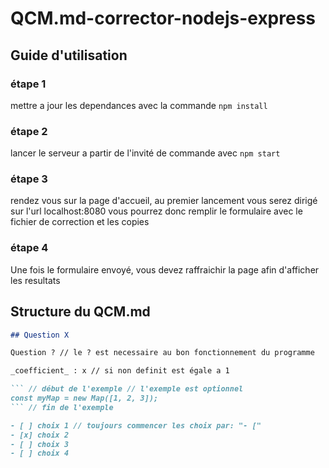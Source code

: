 # QCM.md-corrector-nodejs-express

## Guide d'utilisation

### étape 1

mettre a jour les dependances avec la commande `npm install`

### étape 2

lancer le serveur a partir de l'invité de commande avec `npm start`

### étape 3

rendez vous sur la page d'accueil, au premier lancement vous serez dirigé sur l'url localhost:8080
vous pourrez donc remplir le formulaire avec le fichier de correction et les copies

### étape 4

Une fois le formulaire envoyé, vous devez raffraichir la page afin d'afficher les resultats

## Structure du QCM.md

```md
## Question X

Question ? // le ? est necessaire au bon fonctionnement du programme

_coefficient_ : x // si non definit est égale a 1

``` // début de l'exemple // l'exemple est optionnel
const myMap = new Map([1, 2, 3]);
``` // fin de l'exemple

- [ ] choix 1 // toujours commencer les choix par: "- ["
- [x] choix 2
- [ ] choix 3
- [ ] choix 4
```
